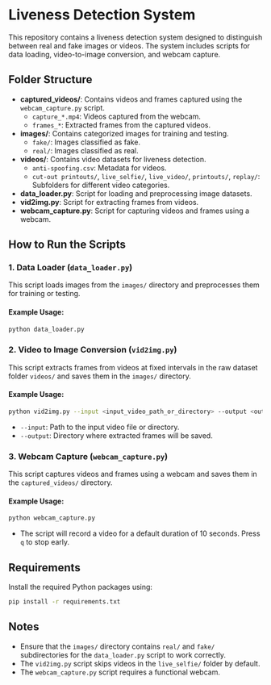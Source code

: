 # Liveness Detection System

This repository contains a liveness detection system designed to distinguish between real and fake images or videos. The system includes scripts for data loading, video-to-image conversion, and webcam capture.

## Folder Structure

-   **captured_videos/**: Contains videos and frames captured using the `webcam_capture.py` script.
    -   `capture_*.mp4`: Videos captured from the webcam.
    -   `frames_*`: Extracted frames from the captured videos.
-   **images/**: Contains categorized images for training and testing.
    -   `fake/`: Images classified as fake.
    -   `real/`: Images classified as real.
-   **videos/**: Contains video datasets for liveness detection.
    -   `anti-spoofing.csv`: Metadata for videos.
    -   `cut-out printouts/`, `live_selfie/`, `live_video/`, `printouts/`, `replay/`: Subfolders for different video categories.
-   **data_loader.py**: Script for loading and preprocessing image datasets.
-   **vid2img.py**: Script for extracting frames from videos.
-   **webcam_capture.py**: Script for capturing videos and frames using a webcam.

## How to Run the Scripts

### 1. Data Loader (`data_loader.py`)

This script loads images from the `images/` directory and preprocesses them for training or testing.

#### Example Usage:

```bash
python data_loader.py
```

### 2. Video to Image Conversion (`vid2img.py`)

This script extracts frames from videos at fixed intervals in the raw dataset folder `videos/` and saves them in the `images/` directory.

#### Example Usage:

```bash
python vid2img.py --input <input_video_path_or_directory> --output <output_directory>
```

-   `--input`: Path to the input video file or directory.
-   `--output`: Directory where extracted frames will be saved.

### 3. Webcam Capture (`webcam_capture.py`)

This script captures videos and frames using a webcam and saves them in the `captured_videos/` directory.

#### Example Usage:

```bash
python webcam_capture.py
```

-   The script will record a video for a default duration of 10 seconds. Press `q` to stop early.

## Requirements

Install the required Python packages using:

```bash
pip install -r requirements.txt
```

## Notes

-   Ensure that the `images/` directory contains `real/` and `fake/` subdirectories for the `data_loader.py` script to work correctly.
-   The `vid2img.py` script skips videos in the `live_selfie/` folder by default.
-   The `webcam_capture.py` script requires a functional webcam.
